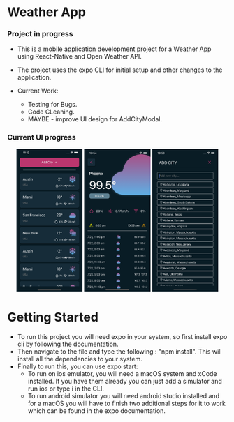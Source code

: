 # Weather App

### Project in progress

- This is a mobile application development project for a Weather App using React-Native and Open Weather API.
- The project uses the expo CLI for initial setup and other changes to the application.

- Current Work:
  - Testing for Bugs.
  - Code CLeaning.
  - MAYBE - improve UI design for AddCityModal.

### Current UI progress

<p align="center">
<img src="./assets/images/HomeScreenUI.png" width=30% height=auto>
<img src="./assets/images/CityWeatherScreenUI.png" width=30% height=auto>
<img src="./assets/images/AddCityUI.png" width=30% height=auto>
</p>

# Getting Started

- To run this project you will need expo in your system, so first install expo cli by following the documentation.
- Then navigate to the file and type the following : "npm install". This will install all the dependencies to your system.
- Finally to run this, you can use expo start:
  - To run on ios emulator, you will need a macOS system and xCode installed. If you have them already you can just add a simulator and run ios or type i in the CLI.
  - To run android simulator you will need android studio installed and for a macOS you will have to finish two additional steps for it to work which can be found in the expo documentation.
